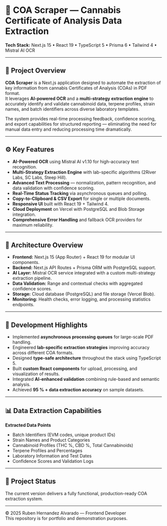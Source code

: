 # 🧠 COA Scraper — Cannabis Certificate of Analysis Data Extraction

  
**Tech Stack:** Next.js 15 • React 19 • TypeScript 5 • Prisma 6 • Tailwind 4 • Mistral AI OCR  

---

## 🌿 Project Overview
**COA Scraper** is a Next.js application designed to automate the extraction of key information from cannabis Certificates of Analysis (COAs) in PDF format.  
It leverages **AI-powered OCR** and a **multi-strategy extraction engine** to accurately identify and validate cannabinoid data, terpene profiles, strain names, and batch identifiers across diverse laboratory templates.

The system provides real-time processing feedback, confidence scoring, and export capabilities for structured reporting — eliminating the need for manual data entry and reducing processing time dramatically.

---

## ⚙️ Key Features
- **AI-Powered OCR** using Mistral AI v1.10 for high-accuracy text recognition.  
- **Multi-Strategy Extraction Engine** with lab-specific algorithms (2River Labs, SC Labs, Steep Hill).  
- **Advanced Text Processing** — normalization, pattern recognition, and data validation with confidence scoring.  
- **Real-Time Status Tracking** via asynchronous queues and polling.  
- **Copy-to-Clipboard & CSV Export** for single or multiple documents.  
- **Responsive UI** built with React 19 + Tailwind 4.  
- **Cloud Deployment** on Vercel with PostgreSQL and Blob Storage integration.  
- **Comprehensive Error Handling** and fallback OCR providers for maximum reliability.

---

## 🧩 Architecture Overview
- **Frontend:** Next.js 15 (App Router) + React 19 for modular UI components.  
- **Backend:** Next.js API Routes + Prisma ORM with PostgreSQL support.  
- **AI Layer:** Mistral OCR service integrated with a custom multi-strategy extraction pipeline.  
- **Data Validation:** Range and contextual checks with aggregated confidence scores.  
- **Storage:** Cloud database (PostgreSQL) and file storage (Vercel Blob).  
- **Monitoring:** Health checks, error logging, and processing statistics endpoints.

---

## 🧠 Development Highlights
- Implemented **asynchronous processing queues** for large-scale PDF handling.  
- Engineered **lab-specific extraction strategies** improving accuracy across different COA formats.  
- Designed **type-safe architecture** throughout the stack using TypeScript 5.  
- Built **custom React components** for upload, processing, and visualization of results.  
- Integrated **AI-enhanced validation** combining rule-based and semantic analysis.  
- Achieved **95 % + data extraction accuracy** on sample datasets.  

---

## 📊 Data Extraction Capabilities
**Extracted Data Points**
- Batch Identifiers (EVM codes, unique product IDs)  
- Strain Names and Product Categories  
- Cannabinoid Profiles (THC %, CBD %, Total Cannabinoids)  
- Terpene Profiles and Percentages  
- Laboratory Information and Test Dates  
- Confidence Scores and Validation Logs  

---

## 🚀 Project Status
The current version delivers a fully functional, production-ready COA extraction system.  

---

© 2025 Ruben Hernandez Alvarado — Frontend Developer  
This repository is for portfolio and demonstration purposes.
